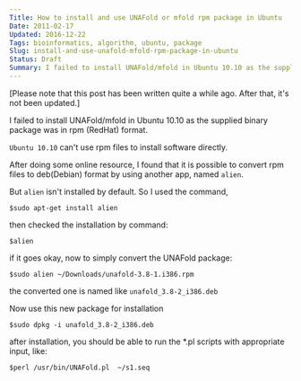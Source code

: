 ```yaml
---
Title: How to install and use UNAFold or mfold rpm package in Ubuntu
Date: 2011-02-17
Updated: 2016-12-22
Tags: bioinformatics, algorithm, ubuntu, package
Slug: install-and-use-unafold-mfold-rpm-package-in-ubuntu
Status: Draft
Summary: I failed to install UNAFold/mfold in Ubuntu 10.10 as the supplied binary package was in rpm (RedHat) format. How to solve it?
---
```


[Please note that this post has been written quite a while ago. After that, it's not been updated.]

I failed to install UNAFold/mfold in Ubuntu 10.10 as the supplied binary package was in rpm (RedHat) format.

`Ubuntu 10.10` can't use rpm files to install software directly.

After doing some online resource, I found that it is possible to convert rpm files to deb(Debian) format by using another app, named `alien`.

But `alien` isn't installed by default. So I used the command,

    $sudo apt-get install alien

then checked the installation by command:
    
    $alien

if it goes okay, now to simply convert the UNAFold package:
    
    $sudo alien ~/Downloads/unafold-3.8-1.i386.rpm

the converted one is named like `unafold_3.8-2_i386.deb`

Now use this new package for installation
    
    $sudo dpkg -i unafold_3.8-2_i386.deb

after installation, you should be able to run the *.pl scripts with appropriate input, like:

    $perl /usr/bin/UNAFold.pl  ~/s1.seq
